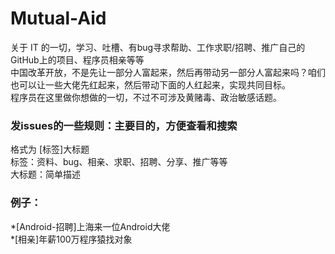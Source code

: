 # Mutual-Aid  
关于 IT 的一切，学习、吐槽、有bug寻求帮助、工作求职/招聘、推广自己的GitHub上的项目、程序员相亲等等  
中国改革开放，不是先让一部分人富起来，然后再带动另一部分人富起来吗？咱们也可以让一些大佬先红起来，然后带动下面的人红起来，实现共同目标。  
程序员在这里做你想做的一切，不过不可涉及黄赌毒、政治敏感话题。  
### 发issues的一些规则：主要目的，方便查看和搜索  
格式为 [标签]大标题  
标签：资料、bug、相亲、求职、招聘、分享、推广等等  
大标题：简单描述  
### 例子：  
  *[Android-招聘]上海来一位Android大佬  
  *[相亲]年薪100万程序猿找对象  
